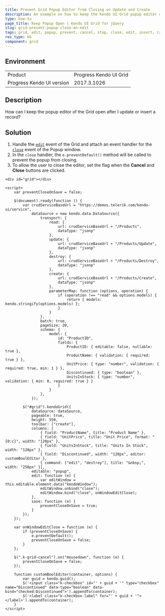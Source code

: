 ```yaml
---
title: Prevent Grid Popup Editor from Closing on Update and Create
description: An example on how to keep the Kendo UI Grid popup editor open after an update is finished.
type: how-to
page_title: Keep Popup Open | Kendo UI Grid for jQuery
slug: grid-prevent-popup-close-on-edit
tags: grid, edit, popup, prevent, cancel, stop, close, edit, insert, create, modal, reopen, keep, open
res_type: kb
component: grid
---
```


## Environment

<table>
 <tr>
  <td>Product</td>
  <td>Progress Kendo UI Grid</td>
 </tr>
 <tr>
  <td>Progress Kendo UI version</td>
  <td>2017.3.1026</td>
 </tr>
</table>

## Description

How can I keep the popup editor of the Grid open after I update or insert a record?

## Solution

1. Handle the [`edit`](https://docs.telerik.com/kendo-ui/api/javascript/ui/grid/events/edit) event of the Grid and attach an event handler for the [`close`](https://docs.telerik.com/kendo-ui/api/javascript/ui/window/events/close) event of the Popup window.
1. In the `close` handler, the `e.preventDefault()` method will be called to prevent the popup from closing.
1. To allow the user to close the editor, set the flag when the **Cancel** and **Close** buttons are clicked.

```dojo
<div id="grid"></div>

<script>
    var preventCloseOnSave = false;

    $(document).ready(function () {
        var crudServiceBaseUrl = "https://demos.telerik.com/kendo-ui/service",
            dataSource = new kendo.data.DataSource({
                transport: {
                    read: {
                        url: crudServiceBaseUrl + "/Products",
                        dataType: "jsonp"
                    },
                    update: {
                        url: crudServiceBaseUrl + "/Products/Update",
                        dataType: "jsonp"
                    },
                    destroy: {
                        url: crudServiceBaseUrl + "/Products/Destroy",
                        dataType: "jsonp"
                    },
                    create: {
                        url: crudServiceBaseUrl + "/Products/Create",
                        dataType: "jsonp"
                    },
                    parameterMap: function (options, operation) {
                        if (operation !== "read" && options.models) {
                            return { models: kendo.stringify(options.models) };
                        }
                    }
                },
                batch: true,
                pageSize: 20,
                schema: {
                    model: {
                        id: "ProductID",
                        fields: {
                            ProductID: { editable: false, nullable: true },
                            ProductName: { validation: { required: true } },
                            UnitPrice: { type: "number", validation: { required: true, min: 1 } },
                            Discontinued: { type: "boolean" },
                            UnitsInStock: { type: "number", validation: { min: 0, required: true } }
                        }
                    }
                },
            });

        $("#grid").kendoGrid({
            dataSource: dataSource,
            pageable: true,
            height: 550,
            toolbar: ["create"],
            columns: [
                { field: "ProductName", title: "Product Name" },
                { field: "UnitPrice", title: "Unit Price", format: "{0:c}", width: "120px" },
                { field: "UnitsInStock", title: "Units In Stock", width: "120px" },
                { field: "Discontinued", width: "120px", editor: customBoolEditor },
                { command: ["edit", "destroy"], title: "&nbsp;", width: "250px" }],
            editable: "popup",
            edit: function (e) {
                var editWindow = this.editable.element.data("kendoWindow");
                editWindow.unbind("close");
                editWindow.bind("close", onWindowEditClose);
            },
            save: function (e) {
                preventCloseOnSave = true;
            }
        });
    });

    var onWindowEditClose = function (e) {
        if (preventCloseOnSave) {
            e.preventDefault();
            preventCloseOnSave = false;
        }
    };

    $(".k-grid-cancel").on("mousedown", function (e) {
        preventCloseOnSave = false;
    });

    function customBoolEditor(container, options) {
        var guid = kendo.guid();
        $('<input class="k-checkbox" id="' + guid + '" type="checkbox" name="Discontinued" data-type="boolean" data-bind="checked:Discontinued">').appendTo(container);
        $('<label class="k-checkbox-label" for="' + guid + '">​</label>').appendTo(container);
    }
</script>
```
